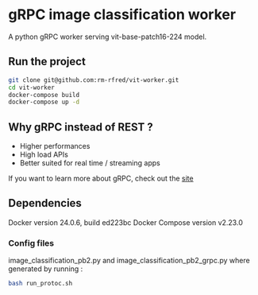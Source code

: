 # gRPC image classification worker

A python gRPC worker serving vit-base-patch16-224 model.

## Run the project

```bash
git clone git@github.com:rm-rfred/vit-worker.git
cd vit-worker
docker-compose build
docker-compose up -d
```

## Why gRPC instead of REST ?

- Higher performances
- High load APIs
- Better suited for real time / streaming apps

If you want to learn more about gRPC, check out the [site](https://grpc.io/)

## Dependencies

Docker version 24.0.6, build ed223bc
Docker Compose version v2.23.0

### Config files

image_classification_pb2.py and image_classification_pb2_grpc.py where generated by running :

```bash
bash run_protoc.sh
```
